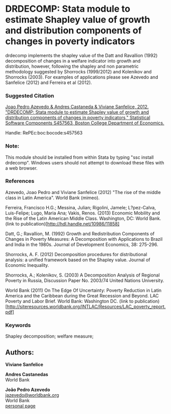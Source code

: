 ﻿# DRDECOMP: Stata module to estimate Shapley value of growth and distribution components of changes in poverty indicators

drdecomp implements the shapley value of the Datt and Ravallion (1992) decomposition of changes in a welfare indicator into growth and distribution, however, following the shapley and non parametric methodology suggested by Shorrocks (1999/2012) and Kolenikov and Shorrocks (2003). For examples of applications please see Azevedo and Sanfelice (2012) and Ferreira et al (2012).

### Suggested Citation

[Joao Pedro Azevedo & Andres Castaneda & Viviane Sanfelice, 2012. "DRDECOMP: Stata module to estimate Shapley value of growth and distribution components of changes in poverty indicators," Statistical Software Components S457563, Boston College Department of Economics.](https://ideas.repec.org/c/boc/bocode/s457563.html)

Handle: RePEc:boc:bocode:s457563 

### Note: 

This module should be installed from within Stata by typing "ssc install drdecomp". Windows users should not attempt to download these files with a web browser.

### References


Azevedo, Joao Pedro and Viviane Sanfelice (2012) "The rise of the middle class in Latin America". World Bank (mimeo).

Ferreira, Francisco H.G.; Messina, Julian; Rigolini, Jamele; L?pez-Calva, Luis-Felipe; Lugo, Maria Ana; Vakis, Renos. (2013) Economic Mobility and the Rise of the Latin American Middle Class. Washington, DC: World Bank.   (link to publication)[http://hdl.handle.net/10986/11858]

Datt, G.; Ravallion, M. (1992) Growth and Redistribution Components of Changes in Poverty Measures: A Decomposition with Applications to Brazil and India in the 1980s. Journal of Development Economics, 38: 275-296.

Shorrocks, A. F. (2012) Decomposition procedures for distributional analysis: a unified framework based on the Shapley value. Journal of Economic Inequality.

Shorrocks, A.; Kolenikov, S. (2003) A Decomposition Analysis of Regional Poverty in Russia, Discussion Paper No. 2003/74 United Nations University.

World Bank (2011) On The Edge Of Uncertainty: Poverty Reduction in Latin America and the Caribbean during the Great Recession and Beyond. LAC Poverty and Labor Brief. World Bank: Washington DC.   (link to publication)[http://siteresources.worldbank.org/INTLAC/Resources/LAC_poverty_report.pdf]

### Keywords
Shapley decomposition; welfare measure;


## Authors: 

  **Viviane Sanfelice**  

  **Andres Castanedas**  
  World Bank  

  **João Pedro Azevedo**  
  [jazevedo@worldbank.org](mailto:jazevedo@worldbank.org)  
  World Bank  
  [personal page](http://www.worldbank.org/en/about/people/j/joao-pedro-azevedo)  

